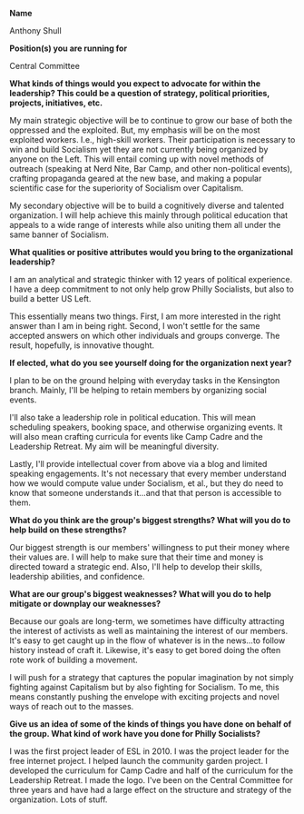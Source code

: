 **Name**

Anthony Shull

**Position(s) you are running for**

Central Committee

**What kinds of things would you expect to advocate for within the leadership? This could be a question of strategy, political priorities, projects, initiatives, etc.**

My main strategic objective will be to continue to grow our base of both the oppressed and the exploited. But, my emphasis will be on the most exploited workers. I.e., high-skill workers. Their participation is necessary to win and build Socialism yet they are not currently being organized by anyone on the Left. This will entail coming up with novel methods of outreach (speaking at Nerd Nite, Bar Camp, and other non-political events), crafting propaganda geared at the new base, and making a popular scientific case for the superiority of Socialism over Capitalism.

My secondary objective will be to build a cognitively diverse and talented organization. I will help achieve this mainly through political education that appeals to a wide range of interests while also uniting them all under the same banner of Socialism.

**What qualities or positive attributes would you bring to the organizational leadership?**

I am an analytical and strategic thinker with 12 years of political experience. I have a deep commitment to not only help grow Philly Socialists, but also to build a better US Left.

This essentially means two things. First, I am more interested in the right answer than I am in being right. Second, I won't settle for the same accepted answers on which other individuals and groups converge. The result, hopefully, is innovative thought.

**If elected, what do you see yourself doing for the organization next year?**

I plan to be on the ground helping with everyday tasks in the Kensington branch. Mainly, I'll be helping to retain members by organizing social events.

I'll also take a leadership role in political education. This will mean scheduling speakers, booking space, and otherwise organizing events. It will also mean crafting curricula for events like Camp Cadre and the Leadership Retreat. My aim will be meaningful diversity.

Lastly, I'll provide intellectual cover from above via a blog and limited speaking engagements. It's not necessary that every member understand how we would compute value under Socialism, et al., but they do need to know that someone understands it...and that that person is accessible to them.

**What do you think are the group's biggest strengths? What will you do to help build on these strengths?**

Our biggest strength is our members' willingness to put their money where their values are. I will help to make sure that their time and money is directed toward a strategic end. Also, I'll help to develop their skills, leadership abilities, and confidence.

**What are our group's biggest weaknesses? What will you do to help mitigate or downplay our weaknesses?**

Because our goals are long-term, we sometimes have difficulty attracting the interest of activists as well as maintaining the interest of our members. It's easy to get caught up in the flow of whatever is in the news...to follow history instead of craft it. Likewise, it's easy to get bored doing the often rote work of building a movement.

I will push for a strategy that captures the popular imagination by not simply fighting against Capitalism but by also fighting for Socialism. To me, this means constantly pushing the envelope with exciting projects and novel ways of reach out to the masses.

**Give us an idea of some of the kinds of things you have done on behalf of the group. What kind of work have you done for Philly Socialists?**

I was the first project leader of ESL in 2010. I was the project leader for the free internet project. I helped launch the community garden project. I developed the curriculum for Camp Cadre and half of the curriculum for the Leadership Retreat. I made the logo. I've been on the Central Committee for three years and have had a large effect on the structure and strategy of the organization. Lots of stuff.
